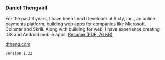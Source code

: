 ### Daniel Thengvall  

For the past 3 years, I have been Lead Developer at Rixty, Inc., an online payments platform, building web apps for companies like Microsoft, Coinstar and Skrill. Along with building for web, I have experience creating iOS and Android mobile apps. [Resume (PDF, 76 KB)](https://github.com/DTHENG/resume/raw/master/DanielThengvallResume.pdf)

<a href="http://dtheng.com" target="_blank">dtheng.com</a>

`version 1.22`